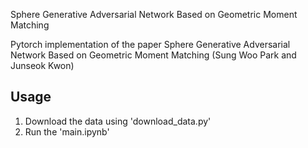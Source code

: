 Sphere Generative Adversarial Network Based on Geometric Moment Matching

Pytorch implementation of the paper Sphere Generative Adversarial Network Based on Geometric Moment Matching (Sung Woo Park and Junseok Kwon)

## Usage

1. Download the data using 'download_data.py'
2. Run the 'main.ipynb'





